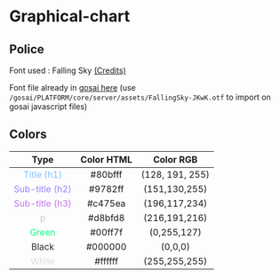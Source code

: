 # Graphical-chart

## Police

Font used : Falling Sky [(Credits)](https://www.fontspace.com/falling-sky-font-f22358)

Font file already in [gosai here](https://github.com/GOSAI-DVIC/gosai/tree/master/core/server/assets) (use `/gosai/PLATFORM/core/server/assets/FallingSky-JKwK.otf` to import on gosai javascript files)

## Colors

|                       Type                        | Color HTML |    Color RGB    |
| :-----------------------------------------------: | :--------: | :-------------: |
|   <span style="color:#80bfff">Title (h1)</span>   |  #80bfff   | (128, 191, 255) |
| <span style="color:#9782ff">Sub-title (h2)</span> |  #9782ff   |  (151,130,255)  |
| <span style="color:#c475ea">Sub-title (h3)</span> |  #c475ea   |  (196,117,234)  |
|       <span style="color:#d8bfd8">p</span>        |  #d8bfd8   |  (216,191,216)  |
|     <span style="color:#00ff7f">Green</span>      |  #00ff7f   |        (0,255,127)        |
|     <span style="color:#2d2d2d">Black</span>      |    #000000        |        (0,0,0)        |
|     <span style="color:#dddddd">White</span>      |    #ffffff        |       (255,255,255)        |